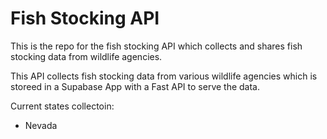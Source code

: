# Fish Stocking API
This is the repo for the fish stocking API which collects and shares fish stocking data from wildlife agencies.

This API collects fish stocking data from various wildlife agencies which is storeed in a Supabase App with a Fast API to serve the data.

Current states collectoin:
  - Nevada
